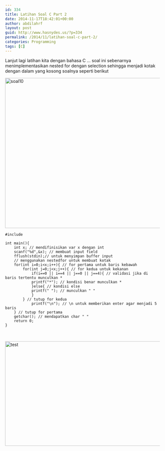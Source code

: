 ```yaml
---
id: 334
title: Latihan Soal C Part 2
date: 2014-11-17T18:42:01+00:00
author: abdilahrf
layout: post
guid: http://www.hasnydes.us/?p=334
permalink: /2014/11/latihan-soal-c-part-2/
categories: Programming
tags: [C]
---
```

Lanjut lagi latihan kita dengan bahasa C &#8230; soal ini sebenarnya menimplementasikan nested for dengan selection sehingga menjadi kotak dengan dalam yang kosong soalnya seperti berikut

[<img class="aligncenter wp-image-335" src="http://abdilahrf.me/images/2014/11/soal10-1024x415.png" alt="soal10" width="1200" height="487" />](http://abdilahrf.me/images/2014/11/soal10.png)

<pre data-src="kotak.cpp"><code class="language-c">#include

int main(){
	int x; // mendifinisikan var x dengan int
	scanf("%d",&x); // membuat input field
	fflush(stdin);// untuk menyimpan buffer input
	// menggunakan nestedfor untuk membuat kotak
	for(int i=0;i&lt;x;i++){ // for pertama untuk baris kebawah
		for(int j=0;j&lt;x;j++){ // for kedua untuk kekanan
			if(i==0 || i==4 || j==0 || j==4){ // validasi jika di baris tertentu munculkan *
			printf("*"); // kondisi benar munculkan * 
			}else{ // kondisi else 
			printf(" "); // munculkan " "
			} 
		} // tutup for kedua
			printf("\n"); // \n untuk memberikan enter agar menjadi 5 baris
	} // tutup for pertama
	getchar(); // mendapatkan char " "
	return 0; 
}</code></pre>

&nbsp;

[<img class="aligncenter size-full wp-image-336" src="http://abdilahrf.me/images/2014/11/test.png" alt="test" width="679" height="339" />](http://abdilahrf.me/images/2014/11/test.png)